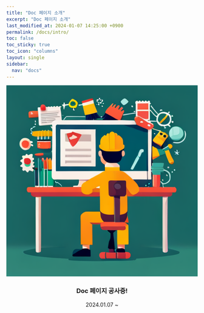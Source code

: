 ```yaml
---
title: "Doc 페이지 소개"
excerpt: "Doc 페이지 소개"
last_modified_at: 2024-01-07 14:25:00 +0900
permalink: /docs/intro/
toc: false
toc_sticky: true
toc_icon: "columns"
layout: single
sidebar:
  nav: "docs"
---
```


![](/assets/images/fixing.png)

<center>
<h3> Doc 페이지 공사중! </h3>  
2024.01.07 ~
</center>